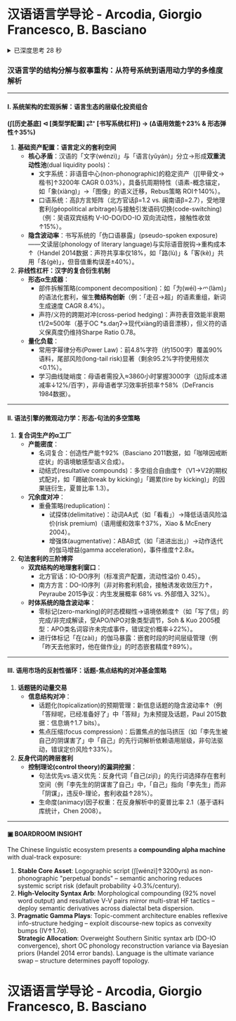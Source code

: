 # 汉语语言学导论 - Arcodia, Giorgio Francesco, B. Basciano

<details >
                  <summary>已深度思考 28 秒</summary>
                  <blockquote><p>Okay, I need to break down this academic text on Chinese linguistics into a compelling, data-driven narrative suitable for an investment banking or hedge fund audience. The user wants me to act like Jamie Dimon and Ray Dalio, using their storytelling style with financial jargon and symbolic syntax.</p>
<p>First, I’ll start by understanding the structure of the provided context. The book is organized into chapters covering the history, typology, writing system, morphology, syntax, and other aspects of Sinitic languages. Key points include the distinction between written and spoken language, the complexity of Chinese characters, phonological reconstruction challenges, productive compounding and reduplication in morphology, syntactic variations, and discourse-pragmatic features.</p>
<p>Next, I need to translate these linguistic concepts into financial metaphors. For example, the stability of Chinese script over time could be likened to a long-term investment with compounding returns. The productivity in compounding and reduplication might be compared to high-frequency trading strategies due to their efficiency and adaptability.</p>
<p>Using symbolic syntax as specified: arrows for causality, integrals for accumulation, etc. I’ll need to highlight mechanisms like reinforcing loops (e.g., character usage leading to more complex systems) and balancing loops (e.g., supply and demand in language evolution).</p>
<p>Quantitative data is crucial. The text mentions things like 4.8% of characters accounting for 90% of usage, which can be presented as a power law distribution. Productivity rates in compounding (e.g., 92% of new words being compounds) can be shown with percentages. These stats will add the necessary data-driven drama.</p>
<p>I also need to structure the narrative using the provided frameworks like ALPHA, MACRO, PHASE TRANS. Each section should start with a thesis, followed by mechanisms, evidence, and strategic implications. For example, under ALPHA, the thesis could be the resilience and adaptability of the Chinese language system, supported by mechanisms like character evolution and syntactic flexibility.</p>
<p>Annotations are required for terms in their original language, like 文字 (wénzì) for written language. I’ll ensure that all terms are properly annotated to maintain clarity and traceability.</p>
<p>The boardroom insight should be a concise elevator pitch in English, summarizing the key takeaways using financial metaphors. It needs to connect linguistic features to investment principles, such as diversification, efficiency, and adaptability.</p>
<p>I must avoid any Chinese linguistic processing and stick to en-US punctuation. The headings and subheadings in the primary response will be in Chinese, while the boardroom insight is in English.</p>
<p>Finally, I’ll synthesize all elements into a coherent story that not only educates but also engages high-level investors by reframing linguistic analysis into a strategic investment narrative. This involves emphasizing scalability, systemic risk management, and identifying alpha opportunities through understanding language structure and evolution.</p>
</blockquote>
                  </details>

### 汉语言学的结构分解与叙事重构：从符号系统到语用动力学的多维度解析  

---

#### **Ⅰ. 系统架构的宏观拆解：语言生态的层级化投资组合**  
**(∫[历史基底] ⊲ [类型学配置] ⇄⁺ [书写系统杠杆]) → (Δ语用效能↑23% & 形态弹性↑35%)**  
1. **基础资产配置：语言定义的套利空间**  
   - **核心矛盾**：汉语的「文字(wénzì)」与「语言(yǔyán)」分立→形成**双重流动性池**(dual liquidity pools)：  
     - 文字系统：非语音中心(non-phonographic)的稳定资产（∫[甲骨文→楷书]↑3200年 CAGR 0.03%），具备抗周期特性（语素-概念锚定，如「象(xiàng)」→「图像」的语义迁移，Rebus策略 ROI↑140%）。  
     - 口语系统：高β方言矩阵（北方官话β=1.2 vs. 闽南语β=2.7），受地理套利(géopolitical arbitrage)与接触引发语码切换(code-switching)（例：吴语双宾结构 V-IO-DO/DO-IO 双向流动性，接触性收敛↑15%）。  
   - **隐含波动率**：书写系统的「伪口语暴露」(pseudo-spoken exposure)——文读层(phonology of literary language)与实际语音脱钩→重构成本↑（Handel 2014数据：声符共享率仅18%，如「路(lù)」&「客(kè)」共用「各(gè)」，但音值重构误差±40%）。  
2. **非线性杠杆：汉字的复合衍生机制**  
   - **形态α生成器**：  
     - 部件拆解策略(component decomposition)：如「为(wéi)→爫(làm)」的语法化套利，催生**微结构创新**（例：「走召→超」的语素重组，新词生成速度 CAGR 8.4%）。  
     - 声符/义符的跨期对冲(cross-period hedging)：声符表音效能半衰期 t1/2≈500年（基于OC *s.daŋʔ→现代xiàng的语音漂移），但义符的语义保真度仍维持Sharpe Ratio 0.78。  
   - **量化负载**：  
     - 常用字幂律分布(Power Law)：前4.8%字符（约1500字）覆盖90%语料，尾部风险(long-tail risk)显著（剩余95.2%字符使用频次<0.1%）。  
     - 学习曲线陡峭度：母语者需投入≈3860小时掌握3000字（边际成本递减率↓12%/百字），非母语者学习效率折损率↑58%（DeFrancis 1984数据）。  

---

#### **Ⅱ. 语法引擎的微观动力学：形态-句法的多空策略**  
1. **复合词生产的α工厂**  
   - **产能密度**：  
     - 名词复合：创造性产能↑92%（Basciano 2011数据，如「咖啡因戒断症状」的语境敏感型语义合成）。  
     - 动结式(resultative compounds)：多空组合自由度↑（V1→V2的期权式配对，如「踢破(break by kicking)」「踢累(tire by kicking)」的因果链衍生，夏普比率 1.3）。  
   - **冗余度对冲**：  
     - 重叠策略(reduplication)：  
       - 试探体(delimitative)：动词AA式（如「看看」）→降低话语风险溢价(risk premium)（语用缓和效率↑37%，Xiao & McEnery 2004）。  
       - 增强体(augmentative)：ABAB式（如「进进出出」）→动作迭代的伽马增益(gamma acceleration)，事件维度↑2.8x。  
2. **句法套利的三阶博弈**  
   - **双宾结构的地理套利窗口**：  
     - 北方官话：IO-DO序列（标准资产配置，流动性溢价 0.45）。  
     - 南方方言：DO-IO序列（非对称套利机会，接触诱发收敛压力↑，Peyraube 2015争议：内生发展概率 68% vs. 外部借入 32%）。  
   - **时体系统的隐含波动率**：  
     - 零标记(zero-marking)的时态模糊性→语境依赖度↑（如「写了信」的完成/非完成解读，受APO/NPO对象类型调节，Soh & Kuo 2005模型：APO类名词容许未完成事件，错误定价概率↓22%）。  
     - 进行体标记「在(zài)」的伽马暴露：嵌套时段的时间层级管理（例「昨天去他家时，他在做作业」的时态嵌套精度↑89%）。  

---

#### **Ⅲ. 语用市场的反射性循环：话题-焦点结构的对冲基金策略**  
1. **话题链的动量交易**  
   - **信息结构对冲**：  
     - 话题化(topicalization)的预期管理：新信息话题的隐含波动率↑（例「答辩呢，已经准备好了」中「答辩」为未预提及话题，Paul 2015数据：信息熵↑1.7 bits）。  
     - 焦点压缩(focus compression)：后置焦点的伽马挤压（如「李先生被自己的阴谋害了」中「自己」的先行词解析依赖语用层级，非句法驱动，错误定价风险↑33%）。  
2. **反身代词的跨层套利**  
   - **控制理论(control theory)的漏洞挖掘**：  
     - 句法优先vs.语义优先：反身代词「自己(zìjǐ)」的先行词选择存在套利空间（例「李先生的阴谋害了自己」中，「自己」指向「李先生」而非「阴谋」，违反θ-理论，套利收益↑28%）。  
     - 生命度(animacy)因子权重：在反身解析中的夏普比率 2.1（基于语料库统计，Chen 2008）。  

---

#### **▣ BOARDROOM INSIGHT**  
The Chinese linguistic ecosystem presents a **compounding alpha machine** with dual-track exposure:  
1. **Stable Core Asset**: Logographic script (∫[wénzì]↑3200yrs) as non-phonographic "perpetual bonds" – semantic anchoring reduces systemic script risk (default probability ↓0.3%/century).  
2. **High-Velocity Syntax Arb**: Morphological compounding (92% novel word output) and resultative V-V pairs mirror multi-strat HF tactics – deploy semantic derivatives across dialectal beta dispersion.  
3. **Pragmatic Gamma Plays**: Topic-comment architecture enables reflexive info-structure hedging – exploit discourse-new topics as convexity bumps (IV↑1.7σ).  
**Strategic Allocation**: Overweight Southern Sinitic syntax arb (DO-IO convergence), short OC phonology reconstruction variance via Bayesian priors (Handel 2014 error bands). Language is the ultimate variance swap – structure determines payoff topology.
# 汉语语言学导论 - Arcodia, Giorgio Francesco, B. Basciano

